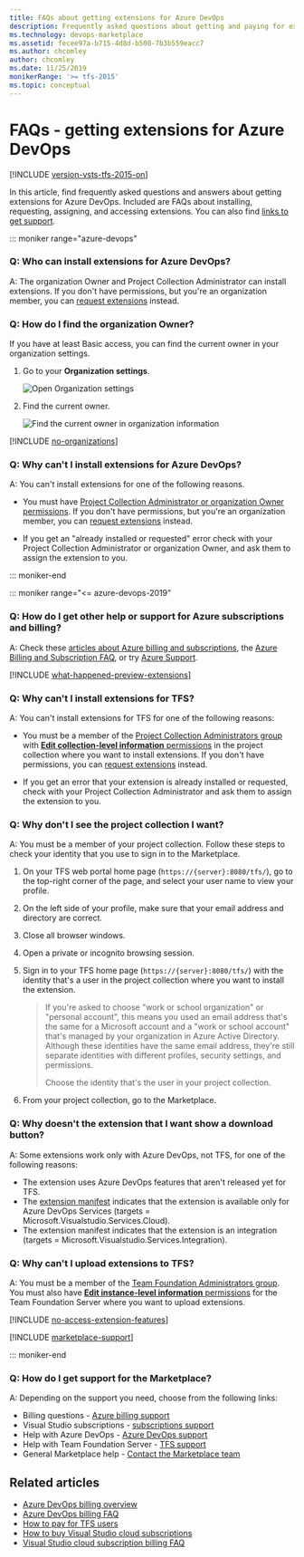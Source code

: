 ```yaml
---
title: FAQs about getting extensions for Azure DevOps
description: Frequently asked questions about getting and paying for extensions for Azure DevOps
ms.technology: devops-marketplace
ms.assetid: fecee97a-b715-4d8d-b500-7b3b559eacc7
ms.author: chcomley
author: chcomley
ms.date: 11/25/2019
monikerRange: '>= tfs-2015'
ms.topic: conceptual
---
```


# FAQs - getting extensions for Azure DevOps

[!INCLUDE [version-vsts-tfs-2015-on](../boards/includes/version-vsts-tfs-2015-on.md)]

In this article, find frequently asked questions and answers about getting extensions for Azure DevOps. Included are FAQs about installing, requesting, assigning, and accessing extensions. You can also find [links to get support](#q-how-do-i-get-support-for-the-marketplace).

::: moniker range="azure-devops"

### Q: Who can install extensions for Azure DevOps?

A: The organization Owner and Project Collection Administrator can install extensions. If you don't have permissions, but you're an organization member,
you can [request extensions](request-extensions.md) instead.

<a name="find-owner"></a>

### Q: How do I find the organization Owner?

If you have at least Basic access, you can find the current owner in your organization settings.

1.  Go to your **Organization settings**.

    ![Open Organization settings](../media/settings/open-admin-settings-vert.png)

2.  Find the current owner.

    ![Find the current owner in organization information](../media/find-organization-owner.png)

<a name="no-organizations"></a>

[!INCLUDE [no-organizations](../organizations/billing/includes/qa-no-organizations.md)]

### Q: Why can't I install extensions for Azure DevOps?

A: You can't install extensions for one of the following reasons.

<a name="no-permissions"></a>

- You must have [Project Collection Administrator or organization Owner permissions](../organizations/security/lookup-organization-owner-admin.md).
  If you don't have permissions, but you're an organization member, you can [request extensions](request-extensions.md) instead.

<a name="no-assignment"></a>

- If you get an "already installed or requested" error check with your Project Collection Administrator
  or organization Owner, and ask them to assign the extension to you.

::: moniker-end

::: moniker range="<= azure-devops-2019"

<!-- BEGINSECTION class="m-qanda" -->

<a name="difference"></a>

### Q: How do I get other help or support for Azure subscriptions and billing?

A: Check these [articles about Azure billing and subscriptions](https://azure.microsoft.com/documentation/articles/?tag=billing),
the [Azure Billing and Subscription FAQ](https://azure.microsoft.com/documentation/articles/billing-subscription-faq/),
or try [Azure Support](https://azure.microsoft.com/support/options/).

[!INCLUDE [what-happened-preview-extensions](../includes/qa-what-happened-preview-extensions.md)]

<!-- ENDSECTION -->

<!-- BEGINSECTION class="m-qanda" -->

<a name="no-install"></a>

### Q: Why can't I install extensions for TFS?

A: You can't install extensions for TFS for one of the following reasons:

- You must be a member of the [Project Collection Administrators group](../organizations/security/set-project-collection-level-permissions.md)
  with [**Edit collection-level information** permissions](../organizations/security/permissions.md#collection) in the project collection where you want to install extensions. If you don't have permissions, you can [request extensions](./how-to/request-tfs-extensions.md) instead.

- If you get an error that your extension is already installed or requested, check with your Project Collection Administrator and ask them to assign the extension to you.

    <!-- image placeholder -->

<a name="no-team-project collection"></a>

### Q: Why don't I see the project collection I want?

A: You must be a member of your project collection.
Follow these steps to check your identity that you use
to sign in to the Marketplace.

1.  On your TFS web portal home page (`https://{server}:8080/tfs/`),
    go to the top-right corner of the page, and select your user name to view your profile.
2.  On the left side of your profile, make sure that your email address and directory are correct.
3.  Close all browser windows.
4.  Open a private or incognito browsing session.
5.  Sign in to your TFS home page (`https://{server}:8080/tfs/`)
    with the identity that's a user in the project collection
    where you want to install the extension.

    > If you're asked to choose "work or school organization" or
    > "personal account", this means you used an email address
    > that's the same for a Microsoft account and a "work or school account"
    > that's managed by your organization in Azure Active Directory.
    > Although these identities have the same email address,
    > they're still separate identities with different profiles,
    > security settings, and permissions.
    >
    > Choose the identity that's the user in your project collection.

6.  From your project collection, go to the Marketplace.

<a name="no-download"></a>

### Q: Why doesn't the extension that I want show a download button?

A: Some extensions work only with Azure DevOps, not TFS, for one of the following reasons:

- The extension uses Azure DevOps features that aren't released yet for TFS.
- The [extension manifest](../extend/develop/manifest.md) indicates that the extension
  is available only for Azure DevOps Services (targets = Microsoft.Visualstudio.Services.Cloud).
- The extension manifest indicates that the extension is an integration (targets = Microsoft.Visualstudio.Services.Integration).

<a name="no-upload"></a>

### Q: Why can't I upload extensions to TFS?

A: You must be a member of the
[Team Foundation Administrators group](/azure/devops/server/admin/add-administrator#add-a-user-to-the-server-administrators-group). You must also have [**Edit instance-level information** permissions](../organizations/security/permissions.md#server)
for the Team Foundation Server where you want to upload extensions.

<a name="extension-access"></a>

[!INCLUDE [no-access-extension-features](../includes/qa-no-access-extension-features.md)]

<!-- ENDSECTION -->

<a name="get-support"></a>

[!INCLUDE [marketplace-support](includes/qa-marketplace-support.md)]

::: moniker-end

### Q: How do I get support for the Marketplace?

A: Depending on the support you need, choose from the following links:

- Billing questions - [Azure billing support](https://portal.azure.com/#blade/Microsoft_Azure_Support/HelpAndSupportBlade)
- Visual Studio subscriptions - [subscriptions support](https://visualstudio.microsoft.com/subscriptions/support)
- Help with Azure DevOps - [Azure DevOps support](https://azure.microsoft.com/support/devops/)
- Help with Team Foundation Server - [TFS support](https://visualstudio.microsoft.com/team-services/tfs_support)
- General Marketplace help - [Contact the Marketplace team](mailto:vsmarketplace@microsoft.com)

## Related articles

- [Azure DevOps billing overview](../organizations/billing/overview.md)
- [Azure DevOps billing FAQ](../organizations/billing/billing-faq.md)
- [How to pay for TFS users](../organizations/billing/buy-access-tfs-test-hub.md)
- [How to buy Visual Studio cloud subscriptions](/visualstudio/subscriptions/vscloud-overview)
- [Visual Studio cloud subscription billing FAQ](/visualstudio/subscriptions/vscloud-billing-faq)
